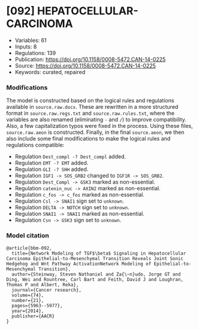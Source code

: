 # \[092\] HEPATOCELLULAR-CARCINOMA

 - Variables: 61
 - Inputs: 8
 - Regulations: 139
 - Publication: https://doi.org/10.1158/0008-5472.CAN-14-0225
 - Source: https://doi.org/10.1158/0008-5472.CAN-14-0225
 - Keywords: curated, repaired


### Modifications

The model is constructed based on the logical rules and regulations available in `source.raw.docx`. These are rewritten in a more structured format in `source.raw.regs.txt` and `source.raw.rules.txt`, where the variables are also renamed (eliminating `-` and `/`) to improve compatibility. Also, a few capitalization typos were fixed in the process. Using these files, `source.raw.aeon` is constructed. Finally, in the final `source.aeon`, we then also include some final modifications to make the logical rules and regulations compatible:
 
 - Regulation `Dest_compl -? Dest_compl` added.
 - Regulation `EMT -? EMT` added.
 - Regulation `GLI -? SHH` added.
 - Regulation `IGF1 -> SOS_GRB2` changed to `IGF1R -> SOS_GRB2`.
 - Regulation `Dest_Compl -> GSK3` marked as non-essential.
 - Regulation `catenin_nuc -> AXIN2` marked as non-essential.
 - Regulation `c_fos -> c_fos` marked as non-essential.
 - Regulation `Csl -> SNAI1` sign set to `unknown`.
 - Regulation `DELTA -> NOTCH` sign set to `unknown`.
 - Regulation `SNAI1 -> SNAI1` marked as non-essential.
 - Regulation `Csn -> GSK3` sign set to `unknown`.

### Model citation

```
@article{bbm-092,
  title={Network Modeling of TGF$\beta$ Signaling in Hepatocellular Carcinoma Epithelial-to-Mesenchymal Transition Reveals Joint Sonic Hedgehog and Wnt Pathway ActivationNetwork Modeling of Epithelial-to-Mesenchymal Transition},
  author={Steinway, Steven Nathaniel and Za{\~n}udo, Jorge GT and Ding, Wei and Rountree, Carl Bart and Feith, David J and Loughran, Thomas P and Albert, Reka},
  journal={Cancer research},
  volume={74},
  number={21},
  pages={5963--5977},
  year={2014},
  publisher={AACR}
}
```

